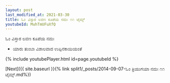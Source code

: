```yaml
---
layout: post
last_modified_at: 2021-03-30
title: ಓಂ ವಿಸ್ತಾರ ಲವಣ ಕೂಪೆಯ ನಮಃ ೧೧ ಟೈಮ್ಸ್
youtubeId: MuhTmUFuXfQ
---
```

 
 
 ಓಂ ವಿಸ್ತಾರ ಲವಣ ಕೂಪೆಯ ನಮಃ  
 
 -  ಯಾರು ತುಂಬಾ ವಿಶಾಲವಾದ ಉಪ್ಪಿನಕಾಯಿಯಂತೆ 
 
  
 
  
 
 
 
 
 
 


{% include youtubePlayer.html id=page.youtubeId %}
 
[Next]({{ site.baseurl }}{% link  split1/_posts/2014-09-07-ಓಂ ತ್ರಿಯುಗಯಾ ನಮಃ ೧೧ ಟೈಮ್ಸ್.md%})
 

